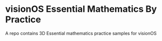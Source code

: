 # visionOS Essential Mathematics By Practice
A repo contains 3D Essential mathematics practice samples for visionOS

